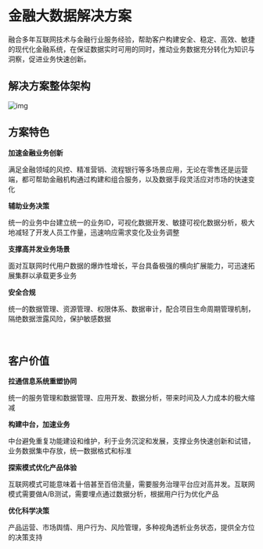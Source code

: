 # 金融大数据解决方案

融合多年互联网技术与金融行业服务经验，帮助客户构建安全、稳定、高效、敏捷的现代化金融系统，在保证数据实时可用的同时，推动业务数据充分转化为知识与洞察，促进业务快速创新。

## 解决方案整体架构

<img src="https://nos.netease.com/cloud-website-bucket/2019121117043337ef9717-bdfc-4fac-abdb-dd4bd146146d.jpeg" alt="img"  />

## 方案特色

**加速金融业务创新**

满足金融领域的风控、精准营销、流程银行等多场景应用，无论在零售还是运营端，都可帮助金融机构通过构建和组合服务，以及数据手段灵活应对市场的快速变化

**辅助业务决策**

统一的业务中台建立统一的业务ID，可视化数据开发、敏捷可视化数据分析，极大地减轻了开发人员工作量，迅速响应需求变化及业务调整

**支撑高并发业务场景**

面对互联网时代用户数据的爆炸性增长，平台具备极强的横向扩展能力，可迅速拓展集群以承载更多业务

**安全合规**

统一的数据管理、资源管理、权限体系、数据审计，配合项目生命周期管理机制，隔绝数据泄露风险，保护敏感数据

<br>

## 客户价值

**拉通信息系统重塑协同**

统一的服务管理和数据管理、应用开发、数据分析，带来时间及人力成本的极大缩减

**构建中台，加速业务**

中台避免重复功能建设和维护，利于业务沉淀和发展，支撑业务快速创新和试错，业务数据集中存放，统一数据格式和标准

**探索模式优化产品体验**

互联网模式可能意味着十倍甚至百倍流量，需要服务治理平台应对高并发。互联网模式需要做A/B测试，需要埋点通过数据分析，根据用户行为优化产品

**优化科学决策**

产品运营、市场舆情、用户行为、风险管理，多种视角透析业务状态，提供全方位的决策支持